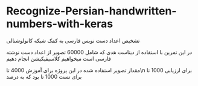# Recognize-Persian-handwritten-numbers-with-keras
تشخیص اعداد دست نویس فارسی به کمک شبکه کانولوشنالی

در این تمرین با استفاده از دیتاست هدی که شامل 60000 تصویر از اعداد دست نوشته فارسی است 
 میخواهیم  کلاسیفیکیشن انجام دهیم 

مقدار تصویر استفاده شده در این پروژه 
برای آموزش 4000 تا\n
برای ارزیابی 1000 تا 
برای تست 1000 تا 
بود که به درصد 
